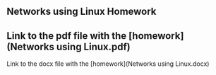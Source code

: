 Networks using Linux Homework
-----------------------------



Link to the pdf file with the [homework](Networks using Linux.pdf)
------------------------------------------------------------------





Link to the docx file with the [homework](Networks using Linux.docx)
